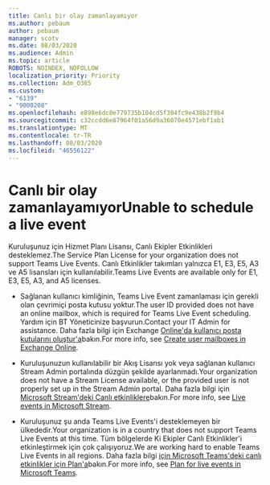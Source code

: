 ```yaml
---
title: Canlı bir olay zamanlayamıyor
ms.author: pebaum
author: pebaum
manager: scotv
ms.date: 08/03/2020
ms.audience: Admin
ms.topic: article
ROBOTS: NOINDEX, NOFOLLOW
localization_priority: Priority
ms.collection: Adm_O365
ms.custom:
- "6139"
- "9000208"
ms.openlocfilehash: e898e6dc0e779735b104cd5f304fc9e438b2f9b4
ms.sourcegitcommit: c32ccdd6e87964f01a56d9a36070e4571ebf1ab1
ms.translationtype: MT
ms.contentlocale: tr-TR
ms.lasthandoff: 08/03/2020
ms.locfileid: "46556122"
---
```

# <a name="unable-to-schedule-a-live-event"></a><span data-ttu-id="78251-102">Canlı bir olay zamanlayamıyor</span><span class="sxs-lookup"><span data-stu-id="78251-102">Unable to schedule a live event</span></span>

<span data-ttu-id="78251-103">Kuruluşunuz için Hizmet Planı Lisansı, Canlı Ekipler Etkinlikleri desteklemez.</span><span class="sxs-lookup"><span data-stu-id="78251-103">The Service Plan License for your organization does not support Teams Live Events.</span></span> <span data-ttu-id="78251-104">Canlı Etkinlikler takımları yalnızca E1, E3, E5, A3 ve A5 lisansları için kullanılabilir.</span><span class="sxs-lookup"><span data-stu-id="78251-104">Teams Live Events are available only for E1, E3, E5, A3, and A5 licenses.</span></span>

- <span data-ttu-id="78251-105">Sağlanan kullanıcı kimliğinin, Teams Live Event zamanlaması için gerekli olan çevrimiçi posta kutusu yoktur.</span><span class="sxs-lookup"><span data-stu-id="78251-105">The user ID provided does not have an online mailbox, which is required for Teams Live Event scheduling.</span></span> <span data-ttu-id="78251-106">Yardım için BT Yöneticinize başvurun.</span><span class="sxs-lookup"><span data-stu-id="78251-106">Contact your IT Admin for assistance.</span></span> <span data-ttu-id="78251-107">Daha fazla bilgi için Exchange [Online'da kullanıcı posta kutularını oluştur'a](https://docs.microsoft.com/exchange/recipients-in-exchange-online/create-user-mailboxes)bakın.</span><span class="sxs-lookup"><span data-stu-id="78251-107">For more info, see [Create user mailboxes in Exchange Online](https://docs.microsoft.com/exchange/recipients-in-exchange-online/create-user-mailboxes).</span></span>

- <span data-ttu-id="78251-108">Kuruluşunuzun kullanılabilir bir Akış Lisansı yok veya sağlanan kullanıcı Stream Admin portalında düzgün şekilde ayarlanmadı.</span><span class="sxs-lookup"><span data-stu-id="78251-108">Your organization does not have a Stream License available, or the provided user is not properly set up in the Stream Admin portal.</span></span> <span data-ttu-id="78251-109">Daha fazla bilgi için [Microsoft Stream'deki Canlı etkinliklere](https://docs.microsoft.com/stream/live-event-overview)bakın.</span><span class="sxs-lookup"><span data-stu-id="78251-109">For more info, see [Live events in Microsoft Stream](https://docs.microsoft.com/stream/live-event-overview).</span></span>

- <span data-ttu-id="78251-110">Kuruluşunuz şu anda Teams Live Events'i desteklemeyen bir ülkededir.</span><span class="sxs-lookup"><span data-stu-id="78251-110">Your organization is in a country that does not support Teams Live Events at this time.</span></span> <span data-ttu-id="78251-111">Tüm bölgelerde Ki Ekipler Canlı Etkinlikler'i etkinleştirmek için çok çalışıyoruz.</span><span class="sxs-lookup"><span data-stu-id="78251-111">We are working hard to enable Teams Live Events in all regions.</span></span> <span data-ttu-id="78251-112">Daha fazla bilgi [için Microsoft Teams'deki canlı etkinlikler için Plan'a](https://docs.microsoft.com/microsoftteams/teams-live-events/plan-for-teams-live-events)bakın.</span><span class="sxs-lookup"><span data-stu-id="78251-112">For more info, see [Plan for live events in Microsoft Teams](https://docs.microsoft.com/microsoftteams/teams-live-events/plan-for-teams-live-events).</span></span>